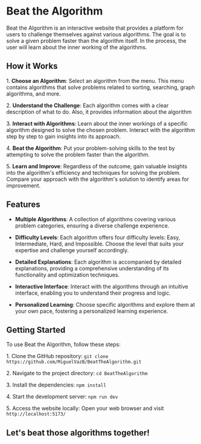 # Beat the Algorithm

Beat the Algorithm is an interactive website that provides a platform for users to challenge themselves against various algorithms. The goal is to solve a given problem faster than the algorithm itself. In the process, the user will learn about the inner working of the algorithms.

## How it Works

1\. **Choose an Algorithm**: Select an algorithm from the menu. This menu contains algorithms that solve problems related to sorting, searching, graph algorithms, and more.

2\. **Understand the Challenge**: Each algorithm comes with a clear description of what to do. Also, it provides information about the algorithm

3\. **Interact with Algorithms**: Learn about the inner workings of a specific algorithm designed to solve the chosen problem. Interact with the algorithm step by step to gain insights into its approach.

4\. **Beat the Algorithm**: Put your problem-solving skills to the test by attempting to solve the problem faster than the algorithm.

5\. **Learn and Improve**: Regardless of the outcome, gain valuable insights into the algorithm's efficiency and techniques for solving the problem. Compare your approach with the algorithm's solution to identify areas for improvement.

## Features

- **Multiple Algorithms**: A collection of algorithms covering various problem categories, ensuring a diverse challenge experience.

- **Difficulty Levels**: Each algorithm offers four difficulty levels: Easy, Intermediate, Hard, and Impossible. Choose the level that suits your expertise and challenge yourself accordingly.

- **Detailed Explanations**: Each algorithm is accompanied by detailed explanations, providing a comprehensive understanding of its functionality and optimization techniques.

- **Interactive Interface**: Interact with the algorithms through an intuitive interface, enabling you to understand their progress and logic.

- **Personalized Learning**: Choose specific algorithms and explore them at your own pace, fostering a personalized learning experience.

## Getting Started

To use Beat the Algorithm, follow these steps:

1\. Clone the GitHub repository: `git clone https://github.com/MiguelVazB/BeatTheAlgorithm.git`

2\. Navigate to the project directory: `cd BeatTheAlgorithm`

3\. Install the dependencies: `npm install`

4\. Start the development server: `npm run dev`

5\. Access the website locally: Open your web browser and visit `http://localhost:5173/`

## Let's beat those algorithms together!
